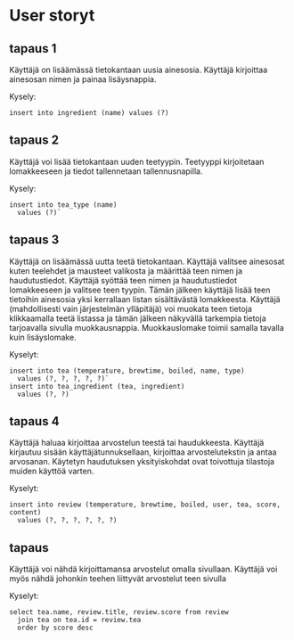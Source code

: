 # User storyt
## tapaus 1
Käyttäjä on lisäämässä tietokantaan uusia ainesosia. Käyttäjä kirjoittaa ainesosan nimen ja painaa lisäysnappia.

Kysely:

```
insert into ingredient (name) values (?)
```

## tapaus 2
Käyttäjä voi lisää tietokantaan uuden teetyypin. Teetyyppi kirjoitetaan lomakkeeseen ja tiedot tallennetaan tallennusnapilla.

Kysely:

```
insert into tea_type (name)
  values (?)`
```

## tapaus 3
Käyttäjä on lisäämässä uutta teetä tietokantaan. Käyttäjä valitsee ainesosat kuten teelehdet ja mausteet valikosta ja määrittää teen nimen ja haudutustiedot. Käyttäjä syöttää teen nimen ja haudutustiedot lomakkeeseen ja valitsee teen tyypin. Tämän jälkeen käyttäjä lisää teen tietoihin ainesosia yksi kerrallaan listan sisältävästä lomakkeesta. 
Käyttäjä (mahdollisesti vain järjestelmän ylläpitäjä) voi muokata teen tietoja klikkaamalla teetä listassa ja tämän jälkeen näkyvällä tarkempia tietoja tarjoavalla sivulla muokkausnappia. Muokkauslomake toimii samalla tavalla kuin lisäyslomake.

Kyselyt:

```
insert into tea (temperature, brewtime, boiled, name, type)
  values (?, ?, ?, ?, ?)`
insert into tea_ingredient (tea, ingredient)
  values (?, ?)
```
## tapaus 4
Käyttäjä haluaa kirjoittaa arvostelun teestä tai haudukkeesta. Käyttäjä kirjautuu sisään käyttäjätunnuksellaan, kirjoittaa arvostelutekstin ja antaa arvosanan. Käytetyn haudutuksen yksityiskohdat ovat toivottuja tilastoja muiden käyttöä varten.

Kyselyt:

```
insert into review (temperature, brewtime, boiled, user, tea, score, content)
  values (?, ?, ?, ?, ?, ?)
```

## tapaus
Käyttäjä voi nähdä kirjoittamansa arvostelut omalla sivullaan. Käyttäjä voi myös nähdä johonkin teehen liittyvät arvostelut teen sivulla

Kyselyt:

```
select tea.name, review.title, review.score from review
  join tea on tea.id = review.tea
  order by score desc
```

